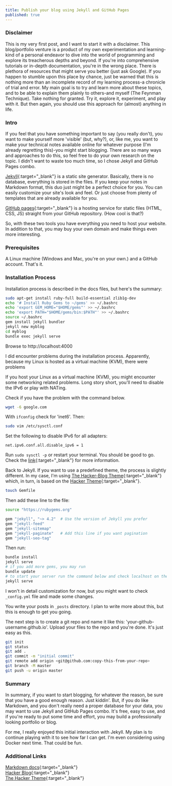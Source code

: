 ```yaml
---
title: Publish your blog using Jekyll and GitHub Pages
published: true
---
```


### Disclaimer

This is my very first post, and I want to start it with a disclaimer. This blog/portfolio venture is a product of my own experimentation and learning-kind of a personal endeavor to dive into the world of programming and explore its treacherous depths and beyond. If you're into comprehensive tutorials or in-depth documentation, you're in the wrong place. There is plethora of resources that might serve you better (just ask Google). If you happen to stumble upon this place by chance, just be warned that this is nothing more than an incomplete record of my learning process-a chronicle of trial and error. My main goal is to try and learn more about these topics, and to be able to explain them plainly to others-and myself (The Feynman Technique). Take nothing for granted. Try it, explore it, experiment, and play with it. But then again, you should use this approach for (almost) anything in life.


### Intro

If you feel that you have something important to say (you really don't), you want to make yourself more 'visible' (but, why?), or, like me, you want to make your technical notes available online for whatever purpose (I'm already regretting this)-you might start blogging. There are so many ways and approaches to do this, so feel free to do your own research on the topic. I didn't want to waste too much time, so I chose Jekyll and GitHub Pages combo.

[Jekyll](https://jekyllrb.com/docs/){:target="_blank"} is a static site generator. Basically, there is no database, everything is stored in the files. If you keep your notes in Markdown format, this duo just might be a perfect choice for you. You can easily customize your site's look and feel. Or just choose from plenty of templates that are already available for you.

[GitHub pages](https://github.com/){:target="_blank"} is a hosting service for static files (HTML, CSS, JS) straight from your GitHub repository. (How cool is that?)

So, with these two tools you have everything you need to host your website. In addition to that, you may buy your own domain and make things even more interesting.


### Prerequisites

A Linux machine (Windows and Mac, you're on your own.) and a GitHub account. That's it.


### Installation Process

Installation process is described in the docs files, but here's the summary:

```bash
sudo apt-get install ruby-full build-essential zlib1g-dev
echo '# Install Ruby Gems to ~/gems' >> ~/.bashrc
echo 'export GEM_HOME="$HOME/gems"' >> ~/.bashrc
echo 'export PATH="$HOME/gems/bin:$PATH"' >> ~/.bashrc
source ~/.bashrc
gem install jekyll bundler
jekyll new myblog
cd myblog
bundle exec jekyll serve
```

Browse to http://localhost:4000

I did encounter problems during the installation process. Apparently, because my Linux is hosted as a virtual machine (KVM), there were problems 

If you host your Linux as a virtual machine (KVM), you might encounter some networking related problems. Long story short, you'll need to disable the IPv6 or play with NATing.

Check if you have the problem with the command below.

```bash
wget -6 google.com
```

With `ifconfig` check for 'inet6'. Then:

```bash
sudo vim /etc/sysctl.conf
```

Set the following to disable IPv6 for all adapters:

```
net.ipv6.conf.all.disable_ipv6 = 1
```

Run `sudo sysctl -p` or restart your terminal. You should be good to go. Check the [link](https://www.itzgeek.com/how-tos/linux/debian/how-to-disable-ipv6-on-debian-9-ubuntu-16-04.html){:target="_blank"} for more information.

Back to Jekyll. If you want to use a predefined theme, the process is slightly different. In my case, I'm using [The Hacker-Blog Theme](https://github.com/tocttou/hacker-blog){:target="_blank"} which, in turn, is based on the [Hacker Theme](https://github.com/pages-themes/hacker){:target="_blank"}. 

```bash
touch Gemfile
```

Then add these line to the file:

```bash
source "https://rubygems.org"

gem "jekyll", "~> 4.2"  # Use the version of Jekyll you prefer
gem "jekyll-feed"
gem "jekyll-sitemap"
gem "jekyll-paginate"   # Add this line if you want pagination
gem "jekyll-seo-tag"
```

Then run:

```bash
bundle install
jekyll serve
# if you add more gems, you may run
bundle update
# to start your server run the command below and check localhost on the port 4000
jekyll serve
```

I won't in detail customization for now, but you might want to check `_config.yml` file and made some changes.

You write your posts in `_posts` directory. I plan to write more about this, but this is enough to get you going.

The next step is to create a git repo and name it like this: 'your-github-username.github.io'. Upload your files to the repo and you're done. It's just easy as this.

```bash
git init
git status
git add .
git commit -m "initial commit"
git remote add origin <git@github.com:copy-this-from-your-repo>
git branch -M master
git push -u origin master
```


### Summary

In summary, if you want to start blogging, for whatever the reason, be sure that you have a good enough reason. Just kiddin'. But, if you do like Markdown, and you don't really need a proper database for your data, you may want to use Jekyll and GitHub Pages combo. It's free, easy to use, and if you're ready to put some time and effort, you may build a professionally looking portfolio or blog.

For me, I really enjoyed this initial interaction with Jekyll. My plan is to continue playing with it to see how far I can get. I'm even considering using Docker next time. That could be fun.


### Additional Links

[Markdown docs](https://www.markdownguide.org/basic-syntax/){:target="_blank"}  
[Hacker Blog](https://jamstackthemes.dev/theme/jekyll-theme-hacker-blog/){:target="_blank"}  
[The Hacker Theme](https://github.com/pages-themes/hacker){:target="_blank"}  
